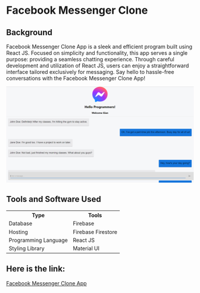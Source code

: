 # Facebook Messenger Clone

## Background

Facebook Messenger Clone App is a sleek and efficient program built using React JS. Focused on simplicity and functionality, this app serves a single purpose: providing a seamless chatting experience. Through careful development and utilization of React JS, users can enjoy a straightforward interface tailored exclusively for messaging. Say hello to hassle-free conversations with the Facebook Messenger Clone App!


![Facebook Messenger Clone logo](https://github.com/Creamsandwich-06/facebook-messenger-clone/blob/master/messenger_image.png)

## Tools and Software Used
<table>
  <tr>
    <th>Type</th>
    <th>Tools</th>
  </tr>
 <tr>
    <td>Database</td>
    <td>Firebase</td>
 </tr>
 <tr>
    <td>Hosting</td>
    <td>Firebase Firestore</td>
 </tr>
  <tr>
    <td>Programming Language</td>
    <td>React JS</td>
 </tr>
  <tr>
    <td>Styling Library</td>
    <td>Material UI</td>
 </tr>
</table>

## Here is the link: 
[Facebook Messenger Clone App](https://facebook-messenger-clone-e7645.firebaseapp.com/)
